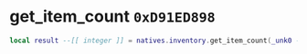 # get_item_count `0xD91ED898`

```lua
local result --[[ integer ]] = natives.inventory.get_item_count(_unk0 --[[ integer ]], _unk1 --[[ integer ]])
```